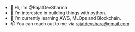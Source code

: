 - 👋 Hi, I’m @RajatDevSharma
- 👀 I’m interested in building things with python.
- 🌱 I’m currently learning AWS, MLOps and Blockchain.
- 📫 You can reach out to me via rajatdevshara@gmail.com

<!---
RajatDevSharma/RajatDevSharma is a ✨ special ✨ repository because its `README.md` (this file) appears on your GitHub profile.
You can click the Preview link to take a look at your changes.
--->
